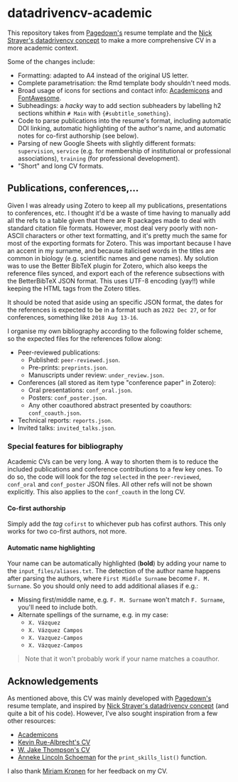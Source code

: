 # datadrivencv-academic

This repository takes from [Pagedown's](https://github.com/rstudio/pagedown) resume template and the [Nick Strayer's datadrivencv concept](https://github.com/nstrayer/datadrivencv) to make a more comprehensive CV in a more academic context.

Some of the changes include:
- Formatting: adapted to A4 instead of the original US letter.
- Complete parametrisation: the Rmd template body shouldn't need mods.
- Broad usage of icons for sections and contact info: [Academicons](https://jpswalsh.github.io/academicons/) and [FontAwesome](https://fontawesome.com/).
- Subheadings: a _hacky_ way to add section subheaders by labelling h2 sections whithin `# Main` with `{#subtitle_something}`.
- Code to parse publications into the resume's format, including automatic DOI linking, automatic highlighting of the author's name, and automatic notes for co-first authorship (see below).
- Parsing of new Google Sheets with slightly different formats: `supervision`, `service` (e.g. for membership of institutional or professional associations), `training` (for professional development).
- "Short" and long CV formats.


## Publications, conferences,...

Given I was already using Zotero to keep all my publications, presentations to conferences, etc. I thought it'd be a waste of time having to manually add all the refs to a table given that there are R packages made to deal with standard citation file formats. However, most deal very poorly with non-ASCII characters or other text formatting, and it's pretty much the same for most of the exporting formats for Zotero. This was important because I have an accent in my surname, and because italicised words in the titles are common in biology (e.g. scientific names and gene names). My solution was to use the Better BibTeX plugin for Zotero, which also keeps the reference files synced, and export each of the reference subsections with the BetterBibTeX JSON format. This uses UTF-8 encoding (yay!!) while keeping the HTML tags from the Zotero titles.

It should be noted that aside using an specific JSON format, the dates for the references is expected to be in a format such as `2022 Dec 27`, or for conferences, something like `2018 Aug 13-16`.

I organise my own bibliography according to the following folder scheme, so the expected files for the references follow along:
- Peer-reviewed publications:
  - Published: `peer-reviewed.json`.
  - Pre-prints: `preprints.json`.
  - Manuscripts under review: `under_review.json`.
- Conferences (all stored as item type "conference paper" in Zotero):
  - Oral presentations: `conf_oral.json`.
  - Posters: `conf_poster.json`.
  - Any other coauthored abstract presented by coauthors: `conf_coauth.json`.
- Technical reports: `reports.json`.
- Invited talks: `invited_talks.json`.


### Special features for bibliography

Academic CVs can be very long. A way to shorten them is to reduce the included publications and conference contributions to a few key ones. To do so, the code will look for the _tag_ `selected` in the `peer-reviewed`, `conf_oral` and `conf_poster` JSON files. All other refs will not be shown explicitly. This also applies to the `conf_coauth` in the long CV.


#### Co-first authorship

Simply add the _tag_ `cofirst` to whichever pub has cofirst authors. This only works for two co-first authors, not more.


#### Automatic name highlighting

Your name can be automatically highlighted (__bold__) by adding your name to the `input_files/aliases.txt`. The detection of the author name happens after parsing the authors, where `First Middle Surname` become `F. M. Surname`. So you should only need to add additional aliases if e.g.:
- Missing first/middle name, e.g. `F. M. Surname` won't match `F. Surname`, you'll need to include both.
- Alternate spellings of the surname, e.g. in my case:
  - `X. Vázquez`
  - `X. Vázquez Campos`
  - `X. Vazquez-Campos`
  - `X. Vázquez-Campos`

> Note that it won't probably work if your name matches a coauthor.


## Acknowledgements

As mentioned above, this CV was mainly developed with [Pagedown's](https://github.com/rstudio/pagedown) resume template, and inspired by [Nick Strayer's datadrivencv concept](https://github.com/nstrayer/datadrivencv) (and quite a bit of his code). However, I've also sought inspiration from a few other resources:
- [Academicons](https://jpswalsh.github.io/academicons/)
- [Kevin Rue-Albrecht's CV](https://annekelincoln.com/resume-in-r/)
- [W. Jake Thompson's CV](https://github.com/wjakethompson/cv)
- [Anneke Lincoln Schoeman](https://annekelincoln.com/resume-in-r/) for the `print_skills_list()` function.

I also thank [Miriam Kronen](https://www.linkedin.com/in/miriam-kronen-51622b1a8) for her feedback on my CV.